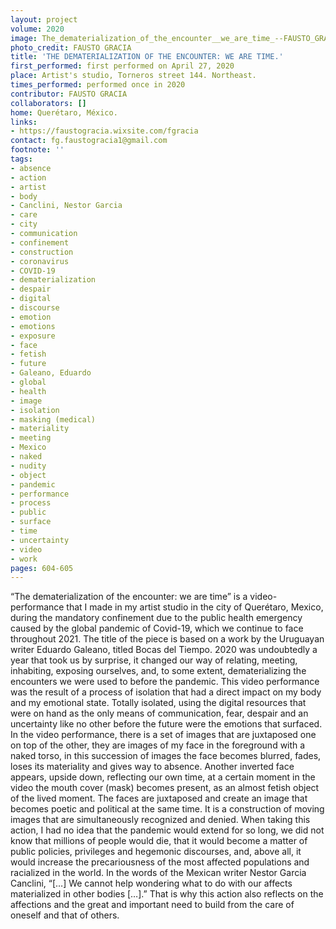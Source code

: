 ```yaml
---
layout: project
volume: 2020
image: The_dematerialization_of_the_encounter__we_are_time_--FAUSTO_GRACIA.jpg
photo_credit: FAUSTO GRACIA
title: 'THE DEMATERIALIZATION OF THE ENCOUNTER: WE ARE TIME.'
first_performed: first performed on April 27, 2020
place: Artist's studio, Torneros street 144. Northeast.
times_performed: performed once in 2020
contributor: FAUSTO GRACIA
collaborators: []
home: Querétaro, México.
links:
- https://faustogracia.wixsite.com/fgracia
contact: fg.faustogracia1@gmail.com
footnote: ''
tags:
- absence
- action
- artist
- body
- Canclini, Nestor Garcia
- care
- city
- communication
- confinement
- construction
- coronavirus
- COVID-19
- dematerialization
- despair
- digital
- discourse
- emotion
- emotions
- exposure
- face
- fetish
- future
- Galeano, Eduardo
- global
- health
- image
- isolation
- masking (medical)
- materiality
- meeting
- Mexico
- naked
- nudity
- object
- pandemic
- performance
- process
- public
- surface
- time
- uncertainty
- video
- work
pages: 604-605
---
```


“The dematerialization of the encounter: we are time” is a video-performance that I made in my artist studio in the city of Querétaro, Mexico, during the mandatory confinement due to the public health emergency caused by the global pandemic of Covid-19, which we continue to face throughout 2021. The title of the piece is based on a work by the Uruguayan writer Eduardo Galeano, titled <span class="ITALIC">Bocas del Tiempo</span>. 2020 was undoubtedly a year that took us by surprise, it changed our way of relating, meeting, inhabiting, exposing ourselves, and, to some extent, dematerializing the encounters we were used to before the pandemic. This video performance was the result of a process of isolation that had a direct impact on my body and my emotional state. Totally isolated, using the digital resources that were on hand as the only means of communication, fear, despair and an uncertainty like no other before the future were the emotions that surfaced. In the video performance, there is a set of images that are juxtaposed one on top of the other, they are images of my face in the foreground with a naked torso, in this succession of images the face becomes blurred, fades, loses its materiality and gives way to absence. Another inverted face appears, upside down, reflecting our own time, at a certain moment in the video the mouth cover (mask) becomes present, as an almost fetish object of the lived moment.  The faces are juxtaposed and create an image that becomes poetic and political at the same time. It is a construction of moving images that are simultaneously recognized and denied. When taking this action, I had no idea that the pandemic would extend for so long, we did not know that millions of people would die, that it would become a matter of public policies, privileges and hegemonic discourses, and, above all, it would increase the precariousness of the most affected populations and racialized in the world. In the words of the Mexican writer Nestor Garcia Canclini, “[…] We cannot help wondering what to do with our affects materialized in other bodies […].” That is why this action also reflects on the affections and the great and important need to build from the care of oneself and that of others.